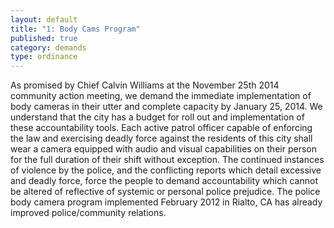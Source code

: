 ```yaml
---
layout: default
title: "1: Body Cams Program"
published: true
category: demands
type: ordinance
---
```


As promised by Chief Calvin Williams at the November 25th 2014 community action meeting, we demand the immediate implementation of body cameras in their utter and complete capacity by January 25, 2014. We understand that the city has a budget for roll out and implementation of these accountability tools. Each active patrol officer capable of enforcing the law and exercising deadly force against the residents of this city shall wear a camera equipped with audio and visual capabilities on their person for the full duration of their shift without exception. The continued instances of violence by the police, and the conflicting reports which detail excessive and deadly force, force the people to demand accountability which cannot be altered of reflective of systemic or personal police prejudice. The police body camera program implemented February 2012 in Rialto, CA has already improved police/community relations.
